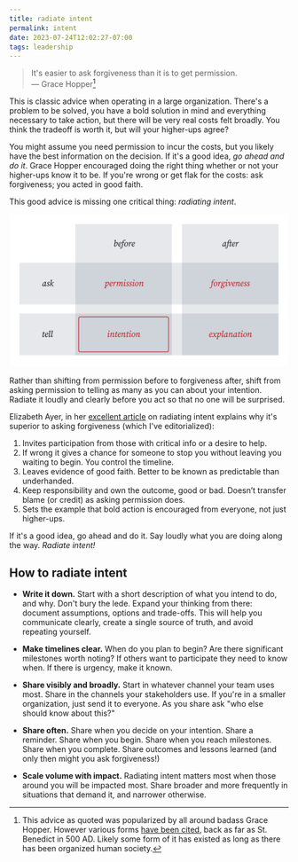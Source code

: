 ```yaml
---
title: radiate intent
permalink: intent
date: 2023-07-24T12:02:27-07:00
tags: leadership
---
```


> It's easier to ask forgiveness than it is to get permission.\
> — Grace Hopper[^1]

[^1]:
    This advice as quoted was popularized by all around badass Grace Hopper.
    However various forms [have been cited][forgive quote], back as far as St.
    Benedict in 500 AD. Likely some form of it has existed as long as there has
    been organized human society.

This is classic advice when operating in a large organization. There's a problem
to be solved, you have a bold solution in mind and everything necessary to take
action, but there will be very real costs felt broadly. You think the tradeoff
is worth it, but will your higher-ups agree?

You might assume you need permission to incur the costs, but you likely have the
best information on the decision. If it's a good idea, _go ahead and do it_.
Grace Hopper encouraged doing the right thing whether or not your higher-ups
know it to be. If you're wrong or get flak for the costs: ask forgiveness; you
acted in good faith.

This good advice is missing one critical thing: _radiating intent_.

![intention is telling not asking](../media/222f597868763d3e.svg)

Rather than shifting from permission before to forgiveness after, shift from
asking permission to telling as many as you can about your intention. Radiate it
loudly and clearly before you act so that no one will be surprised.

Elizabeth Ayer, in her [excellent article][elizayer article] on radiating intent
explains why it's superior to asking forgiveness (which I've editorialized):

1. Invites participation from those with critical info or a desire to help.
2. If wrong it gives a chance for someone to stop you without leaving you
   waiting to begin. You control the timeline. 
3. Leaves evidence of good faith. Better to be known as predictable than
   underhanded.
4. Keep responsibility and own the outcome, good or bad. Doesn’t transfer blame
   (or credit) as asking permission does.
5. Sets the example that bold action is encouraged from everyone, not just
   higher-ups.

If it's a good idea, go ahead and do it. Say loudly what you are doing along the
way. _Radiate intent!_

## How to radiate intent

- **Write it down.** Start with a short description of what you intend to do,
  and why. Don't bury the lede. Expand your thinking from there: document
  assumptions, options and trade-offs. This will help you communicate clearly,
  create a single source of truth, and avoid repeating yourself.

- **Make timelines clear.** When do you plan to begin? Are there significant
  milestones worth noting? If others want to participate they need to know when.
  If there is urgency, make it known.

- **Share visibly and broadly.** Start in whatever channel your team uses most.
  Share in the channels your stakeholders use. If you're in a smaller
  organization, just send it to everyone. As you share ask "who else should
  know about this?"

- **Share often.** Share when you decide on your intention. Share a reminder.
  Share when you begin. Share when you reach milestones. Share when you
  complete. Share outcomes and lessons learned (and only then might you ask
  forgiveness!)

- **Scale volume with impact.** Radiating intent matters most when those around
  you will be impacted most. Share broader and more frequently in situations
  that demand it, and narrower otherwise.

[forgive quote]: https://quoteinvestigator.com/2018/06/19/forgive/
[elizayer article]:
  https://medium.com/@ElizAyer/dont-ask-forgiveness-radiate-intent-d36fd22393a3
